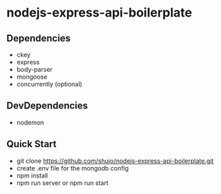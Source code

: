 # nodejs-express-api-boilerplate

## Dependencies
- ckey 
- express
- body-parser
- mongoose
- concurrently (optional)

## DevDependencies
- nodemon

## Quick Start
- git clone https://github.com/shujo/nodejs-express-api-boilerplate.git
- create .env file for the mongodb config
- npm install
- npm run server or npm run start